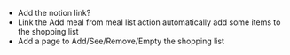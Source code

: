 - Add the notion link?
- Link the Add meal from meal list action automatically add some items to the shopping list
- Add a page to Add/See/Remove/Empty the shopping list
